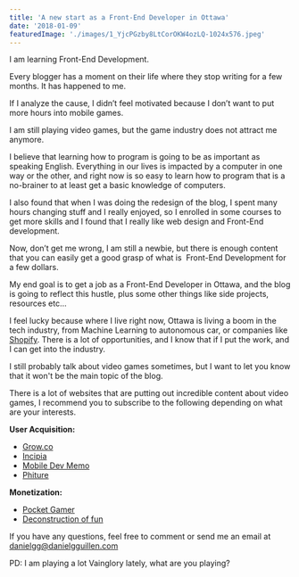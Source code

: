 ```yaml
---
title: 'A new start as a Front-End Developer in Ottawa'
date: '2018-01-09'
featuredImage: './images/1_YjcPGzby8LtCorOKW4ozLQ-1024x576.jpeg'
---
```


I am learning Front-End Development.

Every blogger has a moment on their life where they stop writing for a few months. It has happened to me.

If I analyze the cause, I didn’t feel motivated because I don’t want to put more hours into mobile games.

I am still playing video games, but the game industry does not attract me anymore.

I believe that learning how to program is going to be as important as speaking English. Everything in our lives is impacted by a computer in one way or the other, and right now is so easy to learn how to program that is a no-brainer to at least get a basic knowledge of computers.

I also found that when I was doing the redesign of the blog, I spent many hours changing stuff and I really enjoyed, so I enrolled in some courses to get more skills and I found that I really like web design and Front-End development.

Now, don’t get me wrong, I am still a newbie, but there is enough content that you can easily get a good grasp of what is  Front-End Development for a few dollars.

My end goal is to get a job as a Front-End Developer in Ottawa, and the blog is going to reflect this hustle, plus some other things like side projects, resources etc…

I feel lucky because where I live right now, Ottawa is living a boom in the tech industry, from Machine Learning to autonomous car, or companies like [Shopify](https://www.shopify.ca/). There is a lot of opportunities, and I know that if I put the work, and I can get into the industry.

I still probably talk about video games sometimes, but I want to let you know that it won't be the main topic of the blog.

There is a lot of websites that are putting out incredible content about video games, I recommend you to subscribe to the following depending on what are your interests.

**User Acquisition:**

- [Grow.co](http://grow.co/)
- [Incipia](https://incipia.co/)
- [Mobile Dev Memo](https://mobiledevmemo.com/)
- [Phiture](http://www.phiture.com/)

**Monetization:**

- [Pocket Gamer](http://www.pocketgamer.co.uk/)
- [Deconstruction of fun](https://www.deconstructoroffun.com)

If you have any questions, feel free to comment or send me an email at danielgg@danielgguillen.com

PD: I am playing a lot Vainglory lately, what are you playing?
